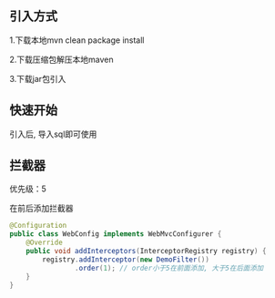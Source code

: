 ## 引入方式
1.下载本地mvn clean package install

2.下载压缩包解压本地maven

3.下载jar包引入

## 快速开始
引入后, 导入sql即可使用

## 拦截器

优先级：5

在前后添加拦截器
```java
@Configuration
public class WebConfig implements WebMvcConfigurer {
    @Override
    public void addInterceptors(InterceptorRegistry registry) {
        registry.addInterceptor(new DemoFilter())
                .order(1); // order小于5在前面添加, 大于5在后面添加
    }
}
```